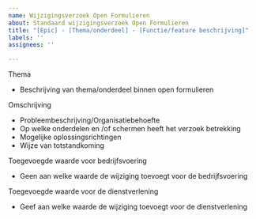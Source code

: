 ```yaml
---
name: Wijzigingsverzoek Open Formulieren
about: Standaard wijzigingsverzoek Open Formulieren
title: "[Epic] - [Thema/onderdeel] - [Functie/feature beschrijving]"
labels: ''
assignees: ''

---
```


Thema 
- Beschrijving van thema/onderdeel binnen open formulieren

Omschrijving
- Probleembeschrijving/Organisatiebehoefte
- Op welke onderdelen en /of schermen heeft het verzoek betrekking
- Mogelijke oplossingsrichtingen
- Wijze van totstandkoming

Toegevoegde waarde voor bedrijfsvoering
- Geen aan welke waarde de wijziging toevoegt voor de bedrijfsvoering

Toegevoegde waarde voor de dienstverlening
- Geef aan welke waarde de wijziging toevoegt voor de dienstverlening
